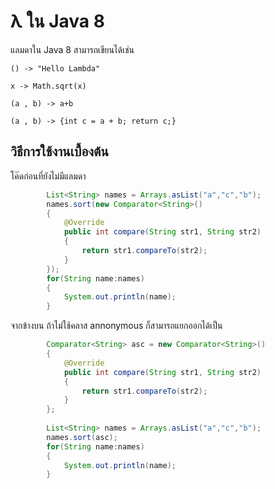 # λ ใน Java 8
แลมดาใน Java 8 สามารถเขียนได้เช่น 

`() -> "Hello Lambda"`

`x -> Math.sqrt(x)`

`(a , b) -> a+b`

`(a , b) -> {int c = a + b; return c;}`


##  วิธีการใช้งานเบื้องต้น
โค๊ดก่อนที่ยังไม่มีแลมดา
```java
		List<String> names = Arrays.asList("a","c","b");
		names.sort(new Comparator<String>()
		{
			@Override
			public int compare(String str1, String str2)
			{
				return str1.compareTo(str2);
			}
		});
		for(String name:names)
		{
			System.out.println(name);
		}
```

จากข้างบน ถ้าไม่ใช้คลาส annonymous ก็สามารถแยกออกได้เป็น

```java
		Comparator<String> asc = new Comparator<String>()
		{
			@Override
			public int compare(String str1, String str2)
			{
				return str1.compareTo(str2);
			}
		};
		
		List<String> names = Arrays.asList("a","c","b");
		names.sort(asc);
		for(String name:names)
		{
			System.out.println(name);
		}
```


